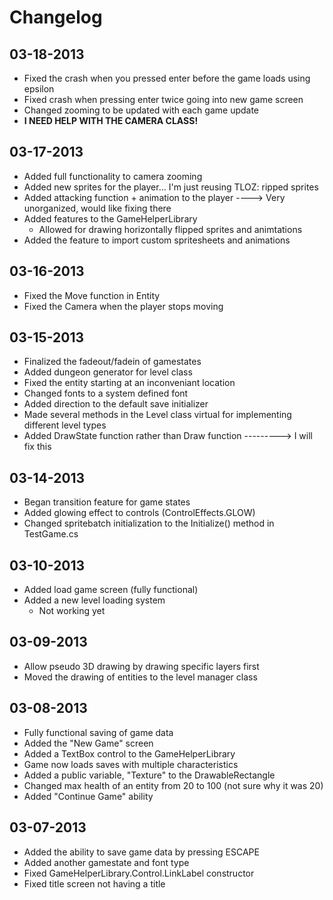 Changelog
=========

__03-18-2013__
----------
 - Fixed the crash when you pressed enter before the game loads using epsilon
 - Fixed crash when pressing enter twice going into new game screen
 - Changed zooming to be updated with each game update
 - __I NEED HELP WITH THE CAMERA CLASS!__

__03-17-2013__
----------
 - Added full functionality to camera zooming
 - Added new sprites for the player... I'm just reusing TLOZ: ripped sprites
 - Added attacking function + animation to the player ----> Very unorganized, would like fixing there
 - Added features to the GameHelperLibrary
   - Allowed for drawing horizontally flipped sprites and animtations
 - Added the feature to import custom spritesheets and animations

__03-16-2013__
----------
 - Fixed the Move function in Entity
 - Fixed the Camera when the player stops moving

__03-15-2013__
----------
 - Finalized the fadeout/fadein of gamestates
 - Added dungeon generator for level class
 - Fixed the entity starting at an inconveniant location
 - Changed fonts to a system defined font
 - Added direction to the default save initializer
 - Made several methods in the Level class virtual for implementing different level types
 - Added DrawState function rather than Draw function ---------> I will fix this

__03-14-2013__
----------
 - Began transition feature for game states
 - Added glowing effect to controls (ControlEffects.GLOW)
 - Changed spritebatch initialization to the Initialize() method in TestGame.cs

__03-10-2013__
----------
 - Added load game screen (fully functional)
 - Added a new level loading system
   - Not working yet

__03-09-2013__
----------
 - Allow pseudo 3D drawing by drawing specific layers first
 - Moved the drawing of entities to the level manager class


__03-08-2013__
----------
 - Fully functional saving of game data
 - Added the "New Game" screen
 - Added a TextBox control to the GameHelperLibrary
 - Game now loads saves with multiple characteristics
 - Added a public variable, "Texture" to the DrawableRectangle
 - Changed max health of an entity from 20 to 100 (not sure why it was 20)
 - Added "Continue Game" ability
 

__03-07-2013__
----------
 - Added the ability to save game data by pressing ESCAPE
 - Added another gamestate and font type
 - Fixed GameHelperLibrary.Control.LinkLabel constructor
 - Fixed title screen not having a title

